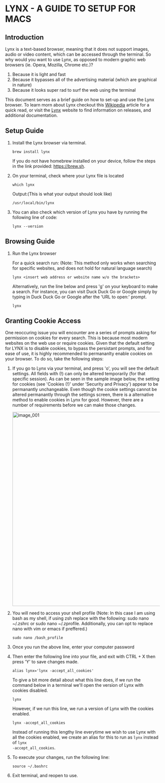 # LYNX - A GUIDE TO SETUP FOR MACS

## Introduction
Lynx is a text-based browser, meaning that it does not support images, audio or video content, which can be accessed through the terminal. So why would you want to use Lynx, as opposed to modern graphic web browsers (ie. Opera, Mozilla, Chrome etc.)?
1. Because it is light and fast
2. Because it bypasses all of the advertising material (which are graphical in nature)
3. Because it looks super rad to surf the web using the terminal
<p> This document serves as a brief guide on how to set-up and use the Lynx browser. To learn morn about Lynx checkout this <a href='https://en.wikipedia.org/wiki/Lynx_(web_browser)'>Wikipedia</a> article for a quick read, or visit the <a href='https://lynx.invisible-island.net/'>Lynx</a> website to find information on releases, and additional documentation.

## Setup Guide
1. Install the Lynx browser via terminal.
   
	```
	brew install lynx
	```
     If you do not have homebrew installed on your device, follow the steps in the link provided: https://brew.sh.

2. On your terminal, check where your Lynx file is located
	```
	which lynx
	```
     Output:(This is what your output should look like)
	  ```
	 /usr/local/bin/lynx
	  ```
3. You can also check which version of Lynx you have by running the following line of code:
   	```
	lynx --version
	```
   
## Browsing Guide
1. Run the Lynx browser
   
     For a quick search run: (Note: This method only works when searching for specific websites, and does not hold for natural language search)
	  ```
	  lynx <insert web address or website name w/o the brackets>
	  ```
     Alternatively, run the line below and press 'g' on your keyboard to make a search. For instance, you can visit Duck Duck Go or Google simply by typing in Duck Duck Go or Google after the 'URL to open:' prompt.

	  ```
	  lynx
	  ```

## Granting Cookie Access
One reoccuring issue you will encounter are a series of prompts asking for permission on cookies for every search. This is because most modern websites on the web use or require cookies. Given that the default setting for LYNX is to disable cookies, to bypass the persistant prompts, and for ease of use, it is highly recommended to permananlty enable cookies on your browser. To do so, take the following steps:

1. If you go to Lynx via your terminal, and press 'o', you will see the default settings. All fields with (!) can only be altered temporarily (for that specific session). As can be seen in the sample image below, the setting for cookies (see 'Cookies (!)' under 'Security and Privacy') appear to be permanantly unchangeable. Even though the cookie settings cannot be altered permanantly through the settings screen, there is a alternative method to enable cookies in Lynx for good. However, there are a number of requirements before we can make those changes.

    <img width="630" alt="image_001" src="https://github.com/filsan95/Project-Lynx_Tutorial/assets/75952698/ae08918a-12dc-463d-a2e5-c8d4559c33c3">


2. You will need to access your shell profile (Note: In this case I am using bash as my shell, if using zsh replace with the following: sudo nano ~/.zshrc or sudo nano ~/.zprofile. Additionally, you can opt to replace nano with vim or emacs if preffered.)
	  ```
	  sudo nano /bash_profile
	  ```
3. Once you run the above line, enter your computer password
4. Then enter the following line into your file, and exit with CTRL + X then press 'Y' to save changes made.
	  ```
	  alias lynx='lynx -accept_all_cookies'
	  ```
   To give a bit more detail about what this line does, if we run the command below in a terminal we'll open the version of Lynx with cookies disabled.
   	  ```
	  lynx
	  ```
   However, if we run this line, we run a version of Lynx with the cookies enabled.
	  ```
	  lynx -accept_all_cookies
	  ```
   Instead of running this lengthy line everytime we wish to use Lynx with all the cookies enabled, we create an alias for this to run as <code>lynx</code> instead of <code>lynx -accept_all_cookies</code>.
  
6. To execute your changes, run the following line:
	  ```
	  source ~/.bashrc
	  ```
7. Exit terminal, and reopen to use.

